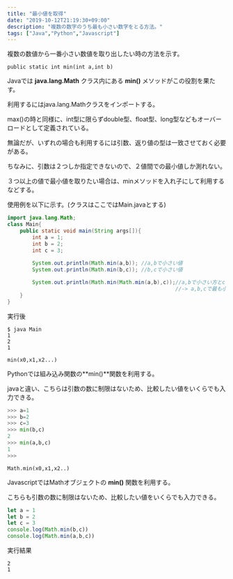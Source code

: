 ```yaml
---
title: "最小値を取得"
date: "2019-10-12T21:19:30+09:00"
description: "複数の数字のうち最も小さい数字をとる方法。"
tags: ["Java","Python","Javascript"]
---
```


複数の数値から一番小さい数値を取り出したい時の方法を示す。

<div class="note_content_by_programming_language" id="note_content_Java">

`public static int min(int a,int b)`

Javaでは **java.lang.Math** クラス内にある **min()** メソッドがこの役割を果たす。

利用するにはjava.lang.Mathクラスをインポートする。

max()の時と同様に、int型に限らずdouble型、float型、long型などもオーバーロードとして定義されている。

無論だが、いずれの場合も利用するには引数、返り値の型は一致させておく必要がある。

ちなみに、引数は２つしか指定できないので、２値間での最小値しか測れない。

３つ以上の値で最小値を取りたい場合は、minメソッドを入れ子にして利用するなどする。

使用例を以下に示す。(クラスはここではMain.javaとする)

```java
import java.lang.Math;
class Main{
	public static void main(String args[]){
		int a = 1;
		int b = 2;
		int c = 3;
		
		System.out.println(Math.min(a,b)); //a,bで小さい値
		System.out.println(Math.min(b,c)); //b,cで小さい値

		System.out.println(Math.min(Math.min(a,b),c));//a,bで小さい方とcで小さい値
													  //-> a,b,cで最も小さい値
	}
}

```

実行後

```
$ java Main
1
2
1
```

</div>
<div class="note_content_by_programming_language" id="note_content_Python">

`min(x0,x1,x2...)`

Pythonでは組み込み関数の**min()**関数を利用する。

javaと違い、こちらは引数の数に制限はないため、比較したい値をいくらでも入力できる。

```python
>>> a=1
>>> b=2
>>> c=3
>>> min(b,c)
2
>>> min(a,b,c)
1
>>> 
```

</div>
<div class="note_content_by_programming_language" id="note_content_Javascript">

`Math.min(x0,x1,x2..)`

JavascriptではMathオブジェクトの **min()** 関数を利用する。

こちらも引数の数に制限はないため、比較したい値をいくらでも入力できる。

```javascript
let a = 1
let b = 2
let c = 3
console.log(Math.min(b,c))
console.log(Math.min(a,b,c))
```

実行結果

```
2
1
```

</div>

